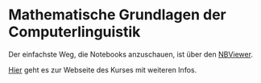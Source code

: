 # Mathematische Grundlagen der Computerlinguistik

Der einfachste Weg, die Notebooks anzuschauen, ist über den [NBViewer](https://nbviewer.jupyter.org/github/der-kasper/MaGruLa/blob/master/%C3%9Cbersicht.ipynb).

[Hier](https://user.phil.hhu.de/~petersen/WiSe2223_mathGrundl/WiSe2223_mathGrundl_Petersen.html) geht es zur Webseite des Kurses mit weiteren Infos.

